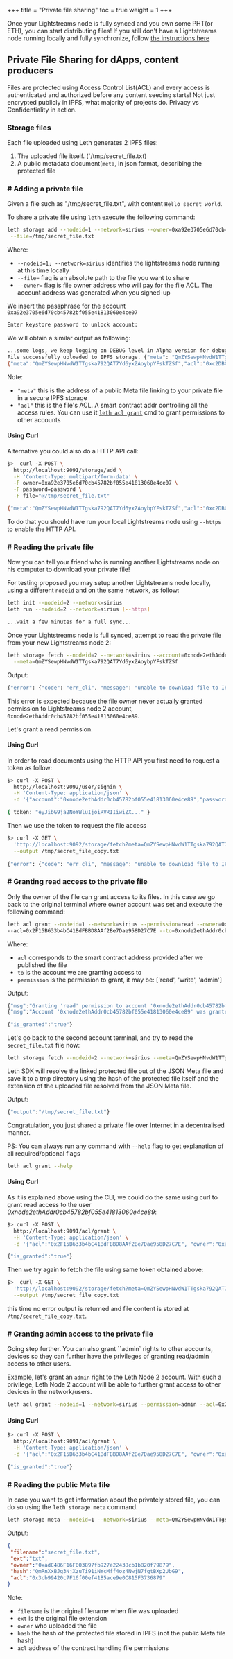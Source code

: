 +++
title = "Private file sharing"
toc = true
weight = 1
+++

Once your Lightstreams node is fully synced and you own some PHT(or ETH),
you can start distributing files! If you still don't have a Lightstreams node
running locally and fully synchronize, follow [the instructions here](/getting-started/quick-start/)

## Private File Sharing for dApps, content producers

Files are protected using Access Control List(ACL) and every access is authenticated and authorized
before any content seeding starts! Not just encrypted publicly in IPFS,
what majority of projects do. Privacy vs Confidentiality in action.

### Storage files

Each file uploaded using Leth generates 2 IPFS files:

1. The uploaded file itself. (`/tmp/secret_file.txt)
1. A public metadata document(`meta`, in json format, describing the protected file

### # Adding a private file

Given a file such as "/tmp/secret_file.txt", with content `Hello secret world`.

To share a private file using `leth` execute the following command:

```bash
leth storage add --nodeid=1 --network=sirius --owner=0xa92e3705e6d70cb45782bf055e41813060e4ce07 \
 --file=/tmp/secret_file.txt
```

Where:

- `--nodeid=1; --network=sirius` identifies the lightstreams node running at this time locally
- `--file=` flag is an absolute path to the file you want to share
- `--owner=` flag is file owner address who will pay for the file ACL. The account address was generated when you signed-up


We insert the passphrase for the account `0xa92e3705e6d70cb45782bf055e41813060e4ce07`
```bash
Enter keystore password to unlock account:
```

We will obtain a similar output as following:
```bash
...some logs, we keep logging on DEBUG level in Alpha version for debugging early bugs
File successfully uploaded to IPFS storage.	{"meta": "QmZYSewpHNvdW1TTgska792QAT7Yd6yxZAoybpYFskTZSf"}
{"meta":"QmZYSewpHNvdW1TTgska792QAT7Yd6yxZAoybpYFskTZSf","acl":"0xc2DBC8CdAba2df432C821639B80302f0675D6f74"}
```

  Note:

- `"meta"` this is the address of a public Meta file linking to your private file in a secure IPFS storage
- `"acl"` this is the file's ACL. A smart contract addr controlling all the access rules. You can use it [`leth acl grant`](#granting-read-access-to-the-private-file) cmd to grant permissions to other accounts

#### Using Curl

Alternative you could also do a HTTP API call:
```bash
$>  curl -X POST \
  http://localhost:9091/storage/add \
  -H 'Content-Type: multipart/form-data' \
  -F owner=0xa92e3705e6d70cb45782bf055e41813060e4ce07 \
  -F password=password \
  -F file="@/tmp/secret_file.txt"

{"meta":"QmZYSewpHNvdW1TTgska792QAT7Yd6yxZAoybpYFskTZSf","acl":"0xc2DBC8CdAba2df432C821639B80302f0675D6f74"}
```

To do that you should have run your local Lightstreams node using `--https`
to enable the HTTP API.

### # Reading the private file

Now you can tell your friend who is running another Lightstreams node on his computer to download your private file!

For testing proposed you may setup another Lightstreams node locally, using a different `nodeid` and on the same network, as follow:

```bash
leth init --nodeid=2 --network=sirius
leth run --nodeid=2 --network=sirius [--https]

...wait a few minutes for a full sync...
```

Once your Lightstreams node is full synced, attempt to read the private file from your new Lightstreams node 2:

```bash
leth storage fetch --nodeid=2 --network=sirius --account=0xnode2ethAddr0cb45782bf055e41813060e4ce89 \
  --meta=QmZYSewpHNvdW1TTgska792QAT7Yd6yxZAoybpYFskTZSf
```

Output:

```bash
{"error": {"code": "err_cli", "message": "unable to download file to IPFS storage. Error: ipfs cat cmd timed out"}
```

This error is expected because the file owner never actually granted permission to Lightstreams node 2 account, `0xnode2ethAddr0cb45782bf055e41813060e4ce89`.

Let's grant a read permission.

#### Using Curl

In order to read documents using the HTTP API you first need to request a token as follow:
```bash
$> curl -X POST \
  http://localhost:9092/user/signin \
  -H 'Content-Type: application/json' \
  -d '{"account":"0xnode2ethAddr0cb45782bf055e41813060e4ce89","password":"password"}'

{ token: "eyJibG9ja2NoYWluIjoiRVRIIiwiZX..." }
```

Then we use the token to request the file access
```bash
$> curl -X GET \
  'http://localhost:9092/storage/fetch?meta=QmZYSewpHNvdW1TTgska792QAT7Yd6yxZAoybpYFskTZSf&token=eyJibG9ja2NoYWluIjoiRVRIIiwiZX...' \
  --output /tmp/secret_file_copy.txt
  
{"error": {"code": "err_cli", "message": "unable to download file to IPFS storage. Error: ipfs cat cmd timed out"}
```

### # Granting read access to the private file

Only the owner of the file can grant access to its files. In this case we go back to the original terminal
where owner account was set and execute the following command:

```bash
leth acl grant --nodeid=1 --network=sirius --permission=read --owner=0xa92e3705e6d70cb45782bf055e41813060e4ce07 \
--acl=0x2F15B633b4bC41BdFBBD8AAf2Be7Dae958D27C7E --to=0xnode2ethAddr0cb45782bf055e41813060e4ce89
```
Where:

- `acl` corresponds to the smart contract address provided after we published the file
- `to` is the account we are granting access to
- `permission` is the permission to grant, it may be: ['read', 'write', 'admin']

Output:

```bash
{"msg":"Granting 'read' permission to account '0xnode2ethAddr0cb45782bf055e41813060e4ce89'..."}
{"msg":"Account '0xnode2ethAddr0cb45782bf055e41813060e4ce89' was granted 'read' permission."}

{"is_granted":"true"}
```

Let's go back to the second account terminal, and try to read the `secret_file.txt` file now:

```bash
leth storage fetch --nodeid=2 --network=sirius --meta=QmZYSewpHNvdW1TTgska792QAT7Yd6yxZAoybpYFskTZSf --account=0xnode2ethAddr0cb45782bf055e41813060e4ce89
```

Leth SDK will resolve the linked protected file out of the JSON Meta file and save it to a tmp directory using the hash of the protected file itself
and the extension of the uploaded file resolved from the JSON Meta file.

Output:

```bash
{"output":"/tmp/secret_file.txt"}
```

Congratulation, you just shared a private file over Internet in a decentralised manner.

PS: You can always run any command with `--help` flag to get explanation of all required/optional flags

```bash
leth acl grant --help
```

#### Using Curl

As it is explained above using the CLI, we could do the same using curl to grant
read access to the user _0xnode2ethAddr0cb45782bf055e41813060e4ce89_: 
```bash
$> curl -X POST \
  http://localhost:9091/acl/grant \
  -H 'Content-Type: application/json' \
  -d '{"acl":"0x2F15B633b4bC41BdFBBD8AAf2Be7Dae958D27C7E", "owner":"0xa92e3705e6d70cb45782bf055e41813060e4ce07", "password":"password", "to":"0xnode2ethAddr0cb45782bf055e41813060e4ce89", "permission": "read"}'

{"is_granted":"true"}
```

Then we try again to fetch the file using same token obtained above:
```bash
$>  curl -X GET \
  'http://localhost:9092/storage/fetch?meta=QmZYSewpHNvdW1TTgska792QAT7Yd6yxZAoybpYFskTZSf&token=eyJibG9ja2NoYWluIjoiRVRIIiwiZX...' \
  --output /tmp/secret_file_copy.txt
```
this time no error output is returned and file content is stored at `/tmp/secret_file_copy.txt`.

### # Granting admin access to the private file

Going step further. You can also grant ``admin` rights to other accounts, devices so they can further have the privileges of granting read/admin access to other users.

Example, let's grant an `admin` right to the Leth Node 2 account. With such a privilege, Leth Node 2 account will be able to further grant access to other devices in the network/users.

```bash
leth acl grant --nodeid=1 --network=sirius --permission=admin --acl=0x2F15B633b4bC41BdFBBD8AAf2Be7Dae958D27C7E --owner=0xa92e3705e6d70cb45782bf055e41813060e4ce07 --to=0xnode2ethAddr0cb45782bf055e41813060e4ce89
```

#### Using Curl
```bash
$> curl -X POST \
  http://localhost:9091/acl/grant \
  -H 'Content-Type: application/json' \
  -d '{"acl":"0x2F15B633b4bC41BdFBBD8AAf2Be7Dae958D27C7E", "owner":"0xa92e3705e6d70cb45782bf055e41813060e4ce07", "password":"password", "to":"0xnode2ethAddr0cb45782bf055e41813060e4ce89", "permission": "admin"}'

{"is_granted":"true"}
```

### # Reading the public Meta file

In case you want to get information about the privately stored file, you can do so using the `leth storage meta` command.

```bash
leth storage meta --nodeid=1 --network=sirius --meta=QmZYSewpHNvdW1TTgska792QAT7Yd6yxZAoybpYFskTZSf
```

Output:

```json
{
 "filename":"secret_file.txt",
 "ext":"txt",
 "owner":"0xadC486F16F003897fb927e22438cb1b820f79879",
 "hash":"QmRnXxBJg3NjXzuTi91iNYcMff4oz4NwjN7fgtBXp2UbG9",
 "acl":"0x3cb99420c7F16f00ef41B5ace9e0C815F3736879"
}
```

Note:

- `filename` is the original filename when file was uploaded
- `ext` is the original file extension
- `owner` who uploaded the file
- `hash` the hash of the protected file stored in IPFS (not the public Meta file hash)
- `acl` address of the contract handling file permissions

